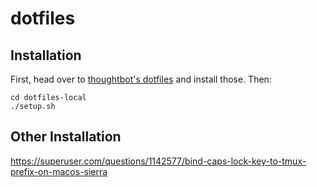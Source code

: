 # dotfiles

## Installation

First, head over to [thoughtbot's dotfiles](https://github.com/thoughtbot/dotfiles) and install those. Then:

```
cd dotfiles-local
./setup.sh
```

## Other Installation

https://superuser.com/questions/1142577/bind-caps-lock-key-to-tmux-prefix-on-macos-sierra

